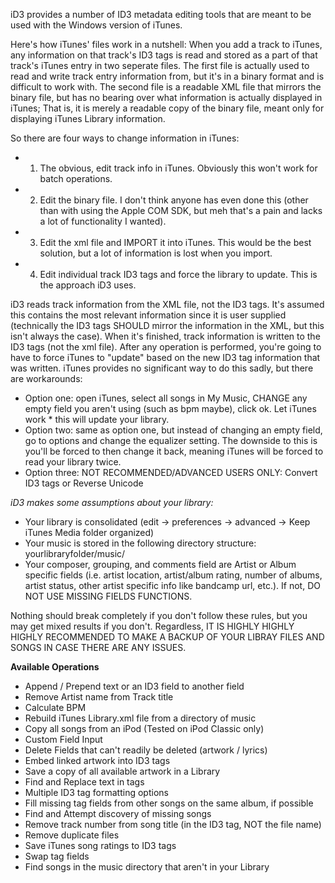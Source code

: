 iD3 provides a number of ID3 metadata editing tools that are meant to be used with the Windows version of iTunes.

Here's how iTunes' files work in a nutshell:
When you add a track to iTunes, any information on that track's ID3 tags is read and stored as a part of that track's iTunes entry in two seperate files. The first file is actually used to read and write track entry information from, but it's in a binary format and is difficult to work with. The second file is a readable XML file that mirrors the binary file, but has no bearing over what information is actually displayed in iTunes; That is, it is merely a readable copy of the binary file, meant only for displaying iTunes Library information.

So there are four ways to change information in iTunes:
* 1) The obvious, edit track info in iTunes. Obviously this won't work for batch operations.
* 2) Edit the binary file. I don't think anyone has even done this (other than with using the Apple COM SDK, but meh that's a pain and lacks a lot of functionality I wanted).
* 3) Edit the xml file and IMPORT it into iTunes. This would be the best solution, but a lot of information is lost when you import.
* 4) Edit individual track ID3 tags and force the library to update. This is the approach iD3 uses.

iD3 reads track information from the XML file, not the ID3 tags. It's assumed this contains the most relevant information since it is user supplied (technically the ID3 tags SHOULD mirror the information in the XML, but this isn't always the case). When it's finished, track information is written to the ID3 tags (not the xml file). After any operation is performed, you're going to have to force iTunes to "update" based on the new ID3 tag information that was written. iTunes provides no significant way to do this sadly, but there are workarounds:

* Option one: open iTunes, select all songs in My Music, CHANGE any empty field you aren't using (such as bpm maybe), click ok. Let iTunes work *  this will update your library.
* Option two: same as option one, but instead of changing an empty field, go to options and change the equalizer setting. The downside to this is you'll be forced to then change it back, meaning iTunes will be forced to read your library twice.
* Option three: NOT RECOMMENDED/ADVANCED USERS ONLY:  Convert ID3 tags or Reverse Unicode

*iD3 makes some assumptions about your library:*
* Your library is consolidated (edit -> preferences -> advanced -> Keep iTunes Media folder organized)
* Your music is stored in the following directory structure: yourlibraryfolder/music/
* Your composer, grouping, and comments field are Artist or Album specific fields (i.e. artist location, artist/album rating, number of albums, artist status, other artist specific info like bandcamp url, etc.). If not, DO NOT USE MISSING FIELDS FUNCTIONS.

Nothing should break completely if you don't follow these rules, but you may get mixed results if you don't. Regardless, IT IS HIGHLY HIGHLY HIGHLY RECOMMENDED TO MAKE A BACKUP OF YOUR LIBRAY FILES AND SONGS IN CASE THERE ARE ANY ISSUES.

**Available Operations**
* Append / Prepend text or an ID3 field to another field
* Remove Artist name from Track title
* Calculate BPM
* Rebuild iTunes Library.xml file from a directory of music
* Copy all songs from an iPod (Tested on iPod Classic only)
* Custom Field Input
* Delete Fields that can't readily be deleted (artwork / lyrics)
* Embed linked artwork into ID3 tags
* Save a copy of all available artwork in a Library
* Find and Replace text in tags
* Multiple ID3 tag formatting options
* Fill missing tag fields from other songs on the same album, if possible
* Find and Attempt discovery of missing songs
* Remove track number from song title (in the ID3 tag, NOT the file name)
* Remove duplicate files
* Save iTunes song ratings to ID3 tags
* Swap tag fields
* Find songs in the music directory that aren't in your Library